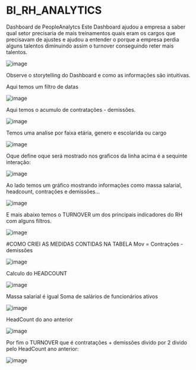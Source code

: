 # BI_RH_ANALYTICS
Dashboard de PeopleAnalytcs
Este Dashboard ajudou a empresa a saber qual setor precisaria de mais treinamentos quais eram os cargos que precisavam de ajustes
e ajudou a entender o porque a empresa perdia alguns talentos diminuindo assim o turnover conseguindo reter mais talentos.


![image](https://github.com/175942/BI_RH_ANALYTICS/assets/162825773/8d117f5d-ed62-4842-9726-7a258828164d)

Observe o storytelling do Dashboard e como as informações são intuitivas.

Aqui temos um filtro de datas

![image](https://github.com/175942/BI_RH_ANALYTICS/assets/162825773/8cbcde55-53c4-4ce8-b75f-1d27eea50646)

Aqui temos o acumulo de contratações - demissões.

![image](https://github.com/175942/BI_RH_ANALYTICS/assets/162825773/70babe9f-23a1-4cf0-a264-0aa7c7a659d5)

Temos uma analise por faixa etária, genero e escolarida ou cargo 

![image](https://github.com/175942/BI_RH_ANALYTICS/assets/162825773/cfafbe4c-8c4b-4bcc-b22a-ec0810451ab8)

Oque define oque será mostrado nos graficos da linha acima é a sequinte interação:

![image](https://github.com/175942/BI_RH_ANALYTICS/assets/162825773/a42e42d5-dbab-4cb1-8317-5e9d75cfe89c)

Ao lado temos um gráfico mostrando informações como massa salarial, headcount, contrações e demissões...

![image](https://github.com/175942/BI_RH_ANALYTICS/assets/162825773/8c1b69f3-a5c2-4dab-a663-7b28079c1297)

E mais abaixo temos o TURNOVER um dos principais indicadores do RH com alguns filtros.

![image](https://github.com/175942/BI_RH_ANALYTICS/assets/162825773/5d53b681-9b6d-4c9b-b7e7-2dd9ff7d22ae)


#COMO CRIEI AS MEDIDAS CONTIDAS NA TABELA
Mov = Contrações - demissões

![image](https://github.com/175942/BI_RH_ANALYTICS/assets/162825773/8764c5d1-1cfa-425e-95a9-0989055aa22b)


Calculo do HEADCOUNT

![image](https://github.com/175942/BI_RH_ANALYTICS/assets/162825773/4ad9597b-ff29-4f22-aab7-0387eb79e946)

Massa salarial é igual Soma de salários de funcionários ativos

![image](https://github.com/175942/BI_RH_ANALYTICS/assets/162825773/05a463b6-f0ed-4a4c-ac00-5406686b7138)

HeadCount do ano anterior

![image](https://github.com/175942/BI_RH_ANALYTICS/assets/162825773/a6dfef2a-723e-4e76-ad92-74024e57535f)

Por fim o TURNOVER que é contratações + demissões divido por 2 divido pelo HeadCount ano anterior:

 ![image](https://github.com/175942/BI_RH_ANALYTICS/assets/162825773/0c38ad44-eb2e-41c7-ae42-16864543708e)










